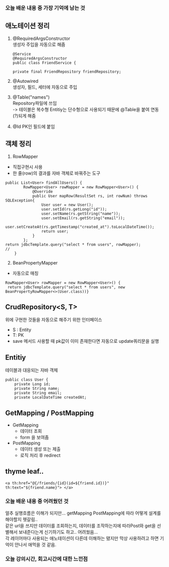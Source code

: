 ### 오늘 배운 내용 중 가장 기억에 남는 것

## 애노테이션 정리
1. @RequiredArgsConstructor  
   생성자 주입을 자동으로 해줌
    ```
   @Service
    @RequiredArgsConstructor
    public class FriendService {    

    private final FriendRepository friendRepository;
   ```
2. @Autowired  
   생성자, 필드, 세터에 자동으로 주입

3. @Table("names")  
   Repository파일에 쓰임  
   -> 테이블은 복수형 Entitiy는 단수형으로 사용되기 때문에 @Table을 붙여 연동(?)되게 해줌

4. @Id
   PK인 필드에 붙임

## 객체 정리
1. RowMapper
- 직접구현시 사용
- 한 줄(row)의 결과를 자바 객체로 바꿔주는 도구
```angular2html
public List<User> findAllUsers() {
        RowMapper<User> rowMapper = new RowMapper<User>() {
            @Override
            public User mapRow(ResultSet rs, int rowNum) throws SQLException{
                User user = new User();
                user.setId(rs.getLong("id"));
                user.setName(rs.getString("name"));
                user.setEmail(rs.getString("email"));
                user.setCreateAt(rs.getTimestamp("created_at").toLocalDateTime());
                return user;
            }
        };
return jdbcTemplate.query("select * from users", rowMapper);
//       
    }
```
2. BeanPropertyMapper
- 자동으로 매칭
```angular2html
RowMapper<User> rowMapper = new RowMapper<User>() {
 return jdbcTemplate.query("select * from users", new BeanPropertyRowMapper<>(User.class))}
```

## CrudRepository<S, T>
위에 구현한 것들을 자동으로 해주기 위한 인터페이스
- S : Entity
- T: PK
- save 메서드 사용할 때 pk값이 이미 존재한다면 자동으로 update쿼리문을 실행

## Entitiy
테이블과 대응되는 자바 객체
```angular2html
public class User {
    private Long id;
    private String name;
    private String email;
    private LocalDateTime createdAt;

```
## GetMapping / PostMapping
- GetMapping
    - 데이터 조회
    - form 을 보여줌
- PostMapping
    - 데이터 생성 또는 제출
    - 로직 처리 후 redirect

## thyme leaf..
``<a th:href="@{/friends/{id}(id=${friend.id})}" th:text="${friend.name}"> </a>``


### 오늘 배운 내용 중 어려웠던 것
얼추 실행흐름은 이해가 되지만... getMapping PostMapping에 따라 어떻게 설계를 해야할지 헷갈림..  
같은 url을 쓰지만 데이터를 조회하는지, 데이터를 조작하는지에 따라Post와 get을 선별해서 보내준다는게 신기하기도 하고.. 어려웠음...  
각 레이어마다 사용되는 애노테이션이 다른데 이해하는 됐지만 막상 사용하려고 하면 기억이 안나서 애먹을 것 같음.



### 오늘 강의시간, 회고시간에 대한 느낀점